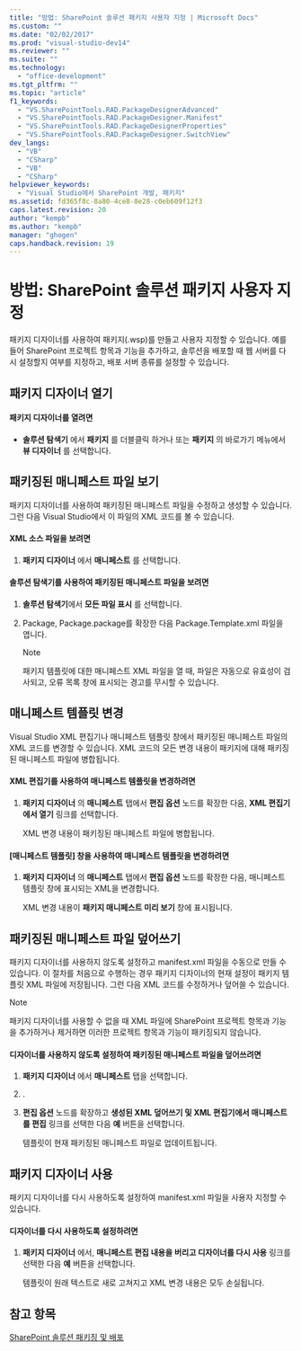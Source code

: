 ```yaml
---
title: "방법: SharePoint 솔루션 패키지 사용자 지정 | Microsoft Docs"
ms.custom: ""
ms.date: "02/02/2017"
ms.prod: "visual-studio-dev14"
ms.reviewer: ""
ms.suite: ""
ms.technology: 
  - "office-development"
ms.tgt_pltfrm: ""
ms.topic: "article"
f1_keywords: 
  - "VS.SharePointTools.RAD.PackageDesignerAdvanced"
  - "VS.SharePointTools.RAD.PackageDesigner.Manifest"
  - "VS.SharePointTools.RAD.PackageDesignerProperties"
  - "VS.SharePointTools.RAD.PackageDesigner.SwitchView"
dev_langs: 
  - "VB"
  - "CSharp"
  - "VB"
  - "CSharp"
helpviewer_keywords: 
  - "Visual Studio에서 SharePoint 개발, 패키지"
ms.assetid: fd365f8c-8a80-4ce8-8e28-c0eb609f12f3
caps.latest.revision: 20
author: "kempb"
ms.author: "kempb"
manager: "ghogen"
caps.handback.revision: 19
---
```

# 방법: SharePoint 솔루션 패키지 사용자 지정
  패키지 디자이너를 사용하여 패키지\(.wsp\)를 만들고 사용자 지정할 수 있습니다.  예를 들어 SharePoint 프로젝트 항목과 기능을 추가하고, 솔루션을 배포할 때 웹 서버를 다시 설정할지 여부를 지정하고, 배포 서버 종류를 설정할 수 있습니다.  
  
## 패키지 디자이너 열기  
  
#### 패키지 디자이너를 열려면  
  
-   **솔루션 탐색기** 에서 **패키지** 를 더블클릭 하거나 또는 **패키지** 의 바로가기 메뉴에서 **뷰 디자이너** 를 선택합니다.  
  
## 패키징된 매니페스트 파일 보기  
 패키지 디자이너를 사용하여 패키징된 매니페스트 파일을 수정하고 생성할 수 있습니다.  그런 다음 Visual Studio에서 이 파일의 XML 코드를 볼 수 있습니다.  
  
#### XML 소스 파일을 보려면  
  
1.  **패키지 디자이너** 에서 **매니페스트** 를 선택합니다.  
  
#### 솔루션 탐색기를 사용하여 패키징된 매니페스트 파일을 보려면  
  
1.  **솔루션 탐색기**에서 **모든 파일 표시** 를 선택합니다.  
  
2.  Package, Package.package를 확장한 다음 Package.Template.xml 파일을 엽니다.  
  
    > [!NOTE]  
    >  패키지 템플릿에 대한 매니페스트 XML 파일을 열 때, 파일은 자동으로 유효성이 검사되고, 오류 목록 창에 표시되는 경고를 무시할 수 있습니다.  
  
## 매니페스트 템플릿 변경  
 Visual Studio XML 편집기나 매니페스트 템플릿 창에서 패키징된 매니페스트 파일의 XML 코드를 변경할 수 있습니다.  XML 코드의 모든 변경 내용이 패키지에 대해 패키징된 매니페스트 파일에 병합됩니다.  
  
#### XML 편집기를 사용하여 매니페스트 템플릿을 변경하려면  
  
1.  **패키지 디자이너** 의 **매니페스트** 탭에서 **편집 옵션** 노드를 확장한 다음, **XML 편집기에서 열기** 링크를 선택합니다.  
  
     XML 변경 내용이 패키징된 매니페스트 파일에 병합됩니다.  
  
#### \[매니페스트 템플릿\] 창을 사용하여 매니페스트 템플릿을 변경하려면  
  
1.  **패키지 디자이너** 의 **매니페스트** 탭에서 **편집 옵션** 노드를 확장한 다음, 매니페스트 템플릿 창에 표시되는 XML을 변경합니다.  
  
     XML 변경 내용이 **패키지 매니페스트 미리 보기** 창에 표시됩니다.  
  
## 패키징된 매니페스트 파일 덮어쓰기  
 패키지 디자이너를 사용하지 않도록 설정하고 manifest.xml 파일을 수동으로 만들 수 있습니다.  이 절차를 처음으로 수행하는 경우 패키지 디자이너의 현재 설정이 패키지 템플릿 XML 파일에 저장됩니다.  그런 다음 XML 코드를 수정하거나 덮어쓸 수 있습니다.  
  
> [!NOTE]  
>  패키지 디자이너를 사용할 수 없을 때 XML 파일에 SharePoint 프로젝트 항목과 기능을 추가하거나 제거하면 이러한 프로젝트 항목과 기능이 패키징되지 않습니다.  
  
#### 디자이너를 사용하지 않도록 설정하여 패키징된 매니페스트 파일을 덮어쓰려면  
  
1.  **패키지 디자이너** 에서 **매니페스트** 탭을 선택합니다.  
  
2.  .  
  
3.  **편집 옵션** 노드를 확장하고 **생성된 XML 덮어쓰기 및 XML 편집기에서 매니페스트를 편집** 링크를 선택한 다음 **예** 버튼을 선택합니다.  
  
     템플릿이 현재 패키징된 매니페스트 파일로 업데이트됩니다.  
  
## 패키지 디자이너 사용  
 패키지 디자이너를 다시 사용하도록 설정하여 manifest.xml 파일을 사용자 지정할 수 있습니다.  
  
#### 디자이너를 다시 사용하도록 설정하려면  
  
1.  **패키지 디자이너** 에서, **매니페스트 편집 내용을 버리고 디자이너를 다시 사용** 링크를 선택한 다음 **예** 버튼을 선택합니다.  
  
     템플릿이 원래 텍스트로 새로 고쳐지고 XML 변경 내용은 모두 손실됩니다.  
  
## 참고 항목  
 [SharePoint 솔루션 패키징 및 배포](../sharepoint/packaging-and-deploying-sharepoint-solutions.md)  
  
  